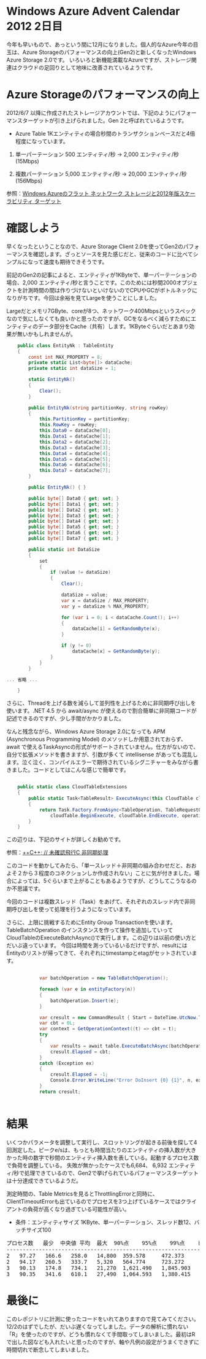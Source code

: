 # Windows Azure Advent Calendar 2012 2日目
今年も早いもので、あっという間に12月になりました。個人的なAzure今年の目玉は、Azure Storageのパフォーマンスの向上(Gen2)と新しくなったWindows Azure Storage 2.0です。
いろいろと新機能満載なAzureですが、ストレージ関連はクラウドの足回りとして地味に改善されているようです。

# Azure Storageのパフォーマンスの向上
2012/6/7 以降に作成されたストレージアカウントでは、下記のようにパフォーマンスターゲットが引き上げられました。Gen 2と呼ばれているようです。

* Azure Table 1Kエンティティの場合秒間のトランザクションベースだと4倍程度になっています。

1. 単一パーテーション  500 エンティティ/秒 ->   2,000 エンティティ/秒 (15Mbps)

2. 複数パーテーション 5,000 エンティティ/秒 -> 20,000 エンティティ/秒 (156Mbps)

参照：[Windows Azureのフラット ネットワーク ストレージと2012年版スケーラビリティ ターゲット](http://satonaoki.wordpress.com/2012/11/03/windows-azure%E3%81%AE%E3%83%95%E3%83%A9%E3%83%83%E3%83%88-%E3%83%8D%E3%83%83%E3%83%88%E3%83%AF%E3%83%BC%E3%82%AF-%E3%82%B9%E3%83%88%E3%83%AC%E3%83%BC%E3%82%B8%E3%81%A82012%E5%B9%B4%E7%89%88%E3%82%B9/)


# 確認しよう
早くなったということなので、Azure Storage Client 2.0を使ってGen2のパフォーマンスを確認します。ざっとソースを見た感じだと、従来のコードに比べてシンプルになって速度も期待できそうです。

前記のGen2の記事によると、エンティティが1KByteで、単一パーテーションの場合、2,000 エンティティ/秒と言うことです。このためには秒間2000オブジェクトを計測時間の間は作りづけないといけないのでCPUやGCがボトルネックになりがちです。今回は余裕を見てLargeを使うことにしました。

Largeだとメモリ7GByte、coreが8つ、ネットワーク400Mbpsというスペックなので気にしなくても良いかと思ったのですが、GCをなるべく減らすためにエンティティのデータ部分をCache（共有）します。1KByteぐらいだとあまり効果が無いかもしれませんが。


```C#
    public class EntityNk : TableEntity
    {
        const int MAX_PROPERTY = 8; 
        private static List<byte[]> dataCache;
        private static int dataSize = 1;

        static EntityNk()
        {
            Clear();
        }

        public EntityNk(string partitionKey, string rowKey)
        {
            this.PartitionKey = partitionKey;
            this.RowKey = rowKey;
            this.Data0 = dataCache[0];
            this.Data1 = dataCache[1];
            this.Data2 = dataCache[2];
            this.Data3 = dataCache[3];
            this.Data4 = dataCache[4];
            this.Data5 = dataCache[5];
            this.Data6 = dataCache[6];
            this.Data7 = dataCache[7];
        }

        public EntityNk() { }

        public byte[] Data0 { get; set; }
        public byte[] Data1 { get; set; }
        public byte[] Data2 { get; set; }
        public byte[] Data3 { get; set; }
        public byte[] Data4 { get; set; }
        public byte[] Data5 { get; set; }
        public byte[] Data6 { get; set; }
        public byte[] Data7 { get; set; }

        public static int DataSize
        {
            set
            {
                if (value != dataSize)
                {
                    Clear();

                    dataSize = value;
                    var x = dataSize / MAX_PROPERTY;
                    var y = dataSize % MAX_PROPERTY;

                    for (var i = 0; i < dataCache.Count(); i++)
                    {
                        dataCache[i] = GetRandomByte(x);
                    }

                    if (y != 0)
                        dataCache[x] = GetRandomByte(y);
                }
            }
        }

... 省略 ...

    }

```

さらに、Threadを上げる数を減らして並列性を上げるために非同期呼び出しを使います。.NET 4.5 から await/async が使えるので割合簡単に非同期コードが記述できるのですが、少し手間がかかりました。

なんと残念ながら、Windows Azure Storage 2.0になっても APM (Asynchronous Programming Model) のメソッドしか用意されておらず、 await で使えるTaskAsyncの形式がサポートされていません。仕方がないので、自分で拡張メソッドを書きますが、引数が多くて intellisense があっても混乱します。泣く泣く、コンパイルエラーで期待されているシグニチャーをみながら書きました。コードとしてはこんな感じで簡単です。

```C#

    public static class CloudTableExtensions
    {
        public static Task<TableResult> ExecuteAsync(this CloudTable cloudTable, TableOperation operation, TableRequestOptions requestOptions = null, OperationContext operationContext = null, object state = null)
        {
            return Task.Factory.FromAsync<TableOperation, TableRequestOptions, OperationContext, TableResult>(
                cloudTable.BeginExecute, cloudTable.EndExecute, operation, requestOptions, operationContext, state);
        }
    }

```

この辺りは、下記のサイトが詳しくお勧めです。


参照：[++C++; // 未確認飛行C 非同期処理](http://ufcpp.net/study/csharp/sp5_async.html#async)


このコードを動かしてみたら、「単一スレッド＋非同期の組み合わせだと、おおよそ２から３程度のコネクションしか作成されない」ことに気が付きました。場合によっては、5ぐらいまで上がることもあるようですが、どうしてこうなるのか不思議です。

今回のコードは複数スレッド（Task）をあげて、それぞれのスレッド内で非同期呼び出しを使って処理を行うようになっています。

さらに、上限に挑戦するためにEntity Group Transactionを使います。TableBatchOperation のインスタンスを作って操作を追加していってCloudTableのExecuteBatchAsync()で実行します。この辺りは以前の使い方とだいぶ違っています。
今回は時間を測っているいるだけですが、resultにはEntityのリストが帰ってきて、それぞれにtimestampとetagがセットされています。


```C#
            
            var batchOperation = new TableBatchOperation();

            foreach (var e in entityFactory(n))
            {
                batchOperation.Insert(e);
            }

            var cresult = new CommandResult { Start = DateTime.UtcNow.Ticks };
            var cbt = 0L;
            var context = GetOperationContext((t) => cbt = t);
            try
            {
                var results = await table.ExecuteBatchAsync(batchOperation, operationContext: context);
                cresult.Elapsed = cbt;
            }
            catch (Exception ex)
            {
                cresult.Elapsed = -1;
                Console.Error.WriteLine("Error DoInsert {0} {1}", n, ex.ToString());
            }
            return cresult;
 
```

# 結果
いくつかパラメータを調整して実行し、スロットリングが起きる前後を探して4回測定した。ピークe/sは、もっとも時間当たりのエンティティの挿入数が大きかった時の数字で秒間のエンティティ挿入数を表している。起動するプロセス数で負荷を調整している。
失敗が無かったケースでも6,684、 6,932 エンティティ/秒で処理できているので、Gen2で挙げられているパフォーマンスターゲットは十分達成できているようだ。

測定時間の、Table Metricsを見るとThrottlingErrorと同時に、ClientTimeoutErrorも出ているのでプロセスを3つ上げているケースではクライアントの負荷が高くなり過ぎている可能性が高い。

* 条件：エンティティサイズ 1KByte、単一パーテーション、スレッド数12、バッチサイズ100

<pre>
プロセス数	最少	中央値	平均	最大	90%点 	95%点	99%点	ピークe/s	成功数	失敗数
-----------------------------------------------------------------------------------------------------------------------
2 	97.27 	166.6 	258.0 	14,800 	359.578 	472.373 	1,106.282 	6,684 	40,000 	0 
2 	94.17 	260.5 	333.7 	5,320 	564.774 	723.272 	1,339.027 	6,932 	40,000 	0 
3 	90.13 	174.8 	734.1 	21,270 	1,621.490 	1,845.903 	3,434.256 	7,218 	59,377 	623 
3 	90.35 	341.6 	610.1 	27,490 	1,064.593 	1,380.415 	4,431.789 	8,005 	59,740 	260 
</pre>


# 最後に
このレポジトリに計測に使ったコードをいれてありますので見てみてください。
12/2のはずでしたが、だいぶ遅くなってしました。データの解析に慣れない「R」を使ったのですが、どうも慣れなくて手間取ってしまいました。最初はRで出した図なども入れたいと思ったのですが、軸や凡例の設定がうまくできずに時間切れで断念してしまいました。

